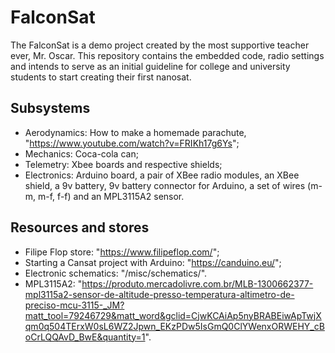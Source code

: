 FalconSat
===============
The FalconSat is a demo project created by the most supportive teacher ever, Mr. Oscar. This repository contains the embedded code, radio settings and intends to serve as an initial guideline for college and university students to start creating their first nanosat.

Subsystems
-----------
- Aerodynamics: How to make a homemade parachute, "https://www.youtube.com/watch?v=FRIKh17g6Ys";
- Mechanics: Coca-cola can;
- Telemetry: Xbee boards and respective shields;
- Electronics: Arduino board, a pair of XBee radio modules, an XBee shield, a 9v battery,
9v battery connector for Arduino, a set of wires (m-m, m-f, f-f) and an MPL3115A2 sensor.

Resources and stores
--------------------
- Filipe Flop store: "https://www.filipeflop.com/";
- Starting a Cansat project with Arduino: "https://canduino.eu/";
- Electronic schematics: "/misc/schematics/".
- MPL3115A2: "https://produto.mercadolivre.com.br/MLB-1300662377-mpl3115a2-sensor-de-altitude-presso-temperatura-altimetro-de-preciso-mcu-3115-_JM?matt_tool=79246729&matt_word&gclid=CjwKCAiAp5nyBRABEiwApTwjXqm0q504TErxW0sL6WZ2Jpwn_EKzPDw5IsGmQ0ClYWenxORWEHY_cBoCrLQQAvD_BwE&quantity=1".
